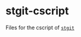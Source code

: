 stgit-cscript
=============

Files for the cscript of [`stgit`](https://github.com/matthew-white/stgit)
